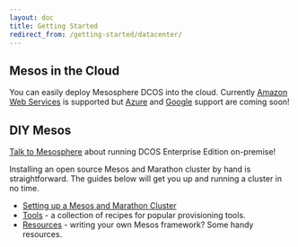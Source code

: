 ```yaml
---
layout: doc
title: Getting Started
redirect_from: /getting-started/datacenter/
---
```


## Mesos in the Cloud

You can easily deploy Mesosphere DCOS into the cloud. Currently [Amazon Web Services](http://mesosphere.com/amazon) is supported but [Azure](https://mesosphere.com/azure/) and [Google](https://mesosphere.com/google/) support are coming soon!

## DIY Mesos

[Talk to Mesosphere](https://mesosphere.com/product/) about running DCOS Enterprise Edition on-premise!

Installing an open source Mesos and Marathon cluster by hand is straightforward. The guides below will get you up and running a cluster in no time.

+ [Setting up a Mesos and Marathon Cluster](install)
+ [Tools](tools) - a collection of recipes for popular provisioning tools.
+ [Resources](resources) - writing your own Mesos framework? Some handy resources.